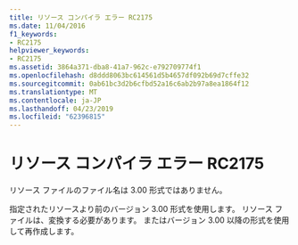 ```yaml
---
title: リソース コンパイラ エラー RC2175
ms.date: 11/04/2016
f1_keywords:
- RC2175
helpviewer_keywords:
- RC2175
ms.assetid: 3864a371-dba8-41a7-962c-e792709774f1
ms.openlocfilehash: d8ddd8063bc614561d5b4657df092b69d7cffe32
ms.sourcegitcommit: 0ab61bc3d2b6cfbd52a16c6ab2b97a8ea1864f12
ms.translationtype: MT
ms.contentlocale: ja-JP
ms.lasthandoff: 04/23/2019
ms.locfileid: "62396815"
---
```

# <a name="resource-compiler-error-rc2175"></a>リソース コンパイラ エラー RC2175

リソース ファイルのファイル名は 3.00 形式ではありません。

指定されたリソースより前のバージョン 3.00 形式を使用します。 リソース ファイルは、変換する必要があります。 またはバージョン 3.00 以降の形式を使用して再作成します。